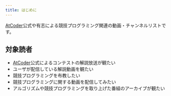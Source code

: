 ```yaml
---
title: はじめに
---
```


[AtCoder](https://atcoder.jp/)公式や有志による競技プログラミング関連の動画・チャンネルリストです。

## 対象読者

- [AtCoder](https://atcoder.jp/)公式によるコンテストの解説放送が観たい
- ユーザが配信している解説動画を観たい
- 競技プログラミングを布教したい
- 競技プログラミングに関する動画を配信してみたい
- アルゴリズムや競技プログラミングを取り上げた番組のアーカイブが観たい
